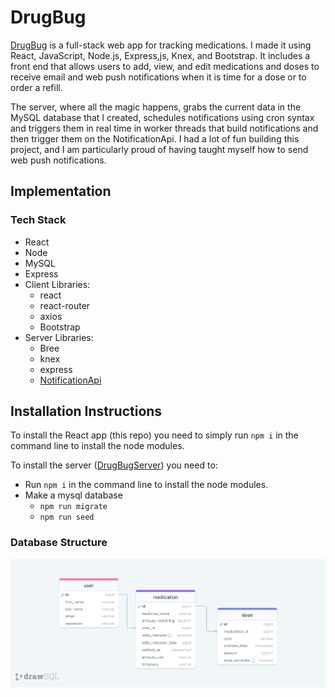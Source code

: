 # DrugBug


[DrugBug](https://drugbug.netlify.app/) is a full-stack web app for tracking medications.
I made it using React, JavaScript, Node.js, Express,js, Knex, and Bootstrap. It includes a front end that allows users to add, view, and edit medications and doses to receive email and web push notifications when it is time for a dose or to order a refill.

The server, where all the magic happens, grabs the current data in the MySQL database that I created, schedules notifications using cron syntax and triggers them in real time in worker threads that build notifications and then trigger them on the NotificationApi.
I had a lot of fun building this project, and I am particularly proud of having taught myself how to send web push notifications.



## Implementation

### Tech Stack

- React
- Node
- MySQL
- Express
- Client Libraries:
  - react
  - react-router
  - axios
  - Bootstrap
- Server Libraries:
  - Bree
  - knex
  - express
  - [NotificationApi](https://www.notificationapi.com)

## Installation Instructions

To install the React app (this repo) you need to simply run ``` npm i ``` in the command line to install the node modules.

To install the server ([DrugBugServer](https://github.com/stevefali/DrugBugServer)) you need to:
- Run ``` npm i ``` in the command line to install the node modules.
- Make a mysql database
	- ``` npm run migrate ```
 	- ``` npm run seed ```
    

### Database Structure

![](readme-images/drawSQL-image-export-2024-04-13.png)





